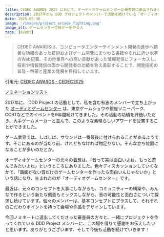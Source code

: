 ```yaml
---
title: CEDEC AWARDS 2025 において、オーディオゲームセンターが優秀賞に選出されました
description: 2017年から DDD プロジェクトのメンバーで活動を続けている「オーディオゲームセンター」を、 CEDEC AWARDS 2025 において優秀賞に選出いただきました！
date: 2025-06-30
image: '/images/project_arcade_fighting.png'
image_alt: ゲームセンターで格ゲーをやる人
tags: [event]
---
```


> CEDEC AWARDSは、コンピュータエンターテインメント開発の進歩へ顕著な功績のあった技術およびゲーム開発にまつわる書籍やそれに近い水準のWeb記事、その他業界への高い貢献があった情報発信にフォーカスし、技術や情報発信の面から開発者の功績を称え表彰することで、開発技術の普及・啓蒙と産業の発展を目指しています。

引用元: [CEDEC AWARDS - CEDEC2025](https://cedec.cesa.or.jp/2025/event/awards/)

[ノミネーションリスト](https://cedec.cesa.or.jp/2025/event/awards/category_excellence/)

2017年に、 DDD Project の活動として、私を含む有志のメンバーで立ち上がった [オーディオゲームセンター](https://audiogame.center/) は、東京ゲームショウや銀座ソニーパーク、CCBTなどでのイベントを9年間続けてきました。その活動の功績を評価いただき、大手ゲームメーカーと並んで、このような素晴らしいアワードを受賞することができました。

ゲーム業界では、しばしば、サウンドは一番最後に付けられることがあるようです。そこにあるのが当たり前、けれどもなければ物足りない。そんな立ち位置になることが多いのだとか。

オーディオゲームセンターの元々の着想は、「音って実は面白いよね、もっと遊んでみたいよね」というところにありました。色々ディスカッションしていくなかで、「画面がない音だけのゲームセンターを作ったら面白いんじゃないか」という話になり、生まれたのが『オーディオゲームセンター』です。

最近は、元々のコンセプトを大事にしながらも、コミュニティーの構築や、みんなで作るという新たな側面もミックスしながら、音の可能性と面白さについて探求し続けています。個々のメンバーは、基本コンセプトにプラスして、それぞれのこだわりポイントを持って会場や作品をデザインしています。

今回ノミネートに選出してくださった審査員の方々と、一緒にプロジェクトを作ってくれている DDD Project メンバーに、この場を借りて感謝をお伝えしたいと思います。ありがとうございます、そして今後も活動を続けていきます！
